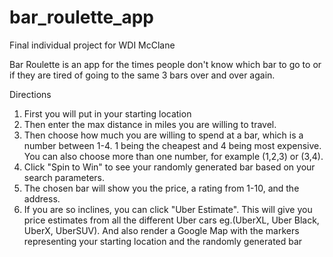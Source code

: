 # bar_roulette_app

Final individual project for WDI McClane

Bar Roulette is an app for the times people don't know which bar to go to or if they are tired of going to the same 3 bars over and over again.  

Directions

1. First you will put in your starting location
2. Then enter the max distance in miles you are willing to travel.
3. Then choose how much you are willing to spend at a bar, which is a number between 1-4. 1 being the cheapest and 4 being most expensive. You can also choose more than one number, for example (1,2,3) or (3,4).
4. Click "Spin to Win" to see your randomly generated bar based on your search parameters.
5. The chosen bar will show you the price, a rating from 1-10, and the address.
6. If you are so inclines, you can click "Uber Estimate".  This will give you price estimates from all the different Uber cars eg.(UberXL, Uber Black, UberX, UberSUV). And also render a Google Map with the markers representing your starting location and the randomly generated bar
